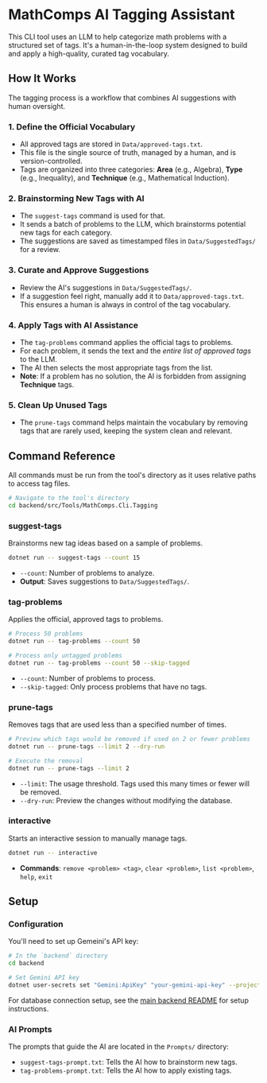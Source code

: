 # MathComps AI Tagging Assistant

This CLI tool uses an LLM to help categorize math problems with a structured set of tags. It's a human-in-the-loop system designed to build and apply a high-quality, curated tag vocabulary.

## How It Works

The tagging process is a workflow that combines AI suggestions with human oversight.

### 1. Define the Official Vocabulary

- All approved tags are stored in `Data/approved-tags.txt`.
- This file is the single source of truth, managed by a human, and is version-controlled.
- Tags are organized into three categories: **Area** (e.g., Algebra), **Type** (e.g., Inequality), and **Technique** (e.g., Mathematical Induction).

### 2. Brainstorming New Tags with AI

- The `suggest-tags` command is used for that.
- It sends a batch of problems to the LLM, which brainstorms potential new tags for each category.
- The suggestions are saved as timestamped files in `Data/SuggestedTags/` for a review.

### 3. Curate and Approve Suggestions

- Review the AI's suggestions in `Data/SuggestedTags/`.
- If a suggestion feel right, manually add it to `Data/approved-tags.txt`. This ensures a human is always in control of the tag vocabulary.

### 4. Apply Tags with AI Assistance

- The `tag-problems` command applies the official tags to problems.
- For each problem, it sends the text and the _entire list of approved tags_ to the LLM.
- The AI then selects the most appropriate tags from the list.
- **Note**: If a problem has no solution, the AI is forbidden from assigning **Technique** tags.

### 5. Clean Up Unused Tags

- The `prune-tags` command helps maintain the vocabulary by removing tags that are rarely used, keeping the system clean and relevant.

## Command Reference

All commands must be run from the tool's directory as it uses relative paths to access tag files.

```bash
# Navigate to the tool's directory
cd backend/src/Tools/MathComps.Cli.Tagging
```

### **suggest-tags**

Brainstorms new tag ideas based on a sample of problems.

```bash
dotnet run -- suggest-tags --count 15
```

- `--count`: Number of problems to analyze.
- **Output**: Saves suggestions to `Data/SuggestedTags/`.

### **tag-problems**

Applies the official, approved tags to problems.

```bash
# Process 50 problems
dotnet run -- tag-problems --count 50

# Process only untagged problems
dotnet run -- tag-problems --count 50 --skip-tagged
```

- `--count`: Number of problems to process.
- `--skip-tagged`: Only process problems that have no tags.

### **prune-tags**

Removes tags that are used less than a specified number of times.

```bash
# Preview which tags would be removed if used on 2 or fewer problems
dotnet run -- prune-tags --limit 2 --dry-run

# Execute the removal
dotnet run -- prune-tags --limit 2
```

- `--limit`: The usage threshold. Tags used this many times or fewer will be removed.
- `--dry-run`: Preview the changes without modifying the database.

### **interactive**

Starts an interactive session to manually manage tags.

```bash
dotnet run -- interactive
```

- **Commands**: `remove <problem> <tag>`, `clear <problem>`, `list <problem>`, `help`, `exit`

## Setup

### Configuration

You'll need to set up Gemeini's API key:

```bash
# In the `backend` directory
cd backend

# Set Gemini API key
dotnet user-secrets set "Gemini:ApiKey" "your-gemini-api-key" --project src/Tools/MathComps.Cli.Tagging
```

For database connection setup, see the [main backend README](../../../README.md) for setup instructions.

### AI Prompts

The prompts that guide the AI are located in the `Prompts/` directory:

- `suggest-tags-prompt.txt`: Tells the AI how to brainstorm new tags.
- `tag-problems-prompt.txt`: Tells the AI how to apply existing tags.
